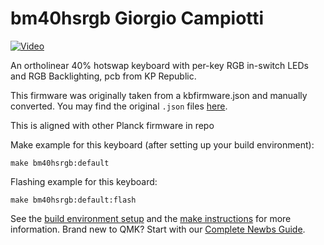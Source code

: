 # bm40hsrgb Giorgio Campiotti


[![Video](https://img.youtube.com/vi/xaIX-OjZHio/0.jpg)](https://www.youtube.com/embed/xaIX-OjZHio)



An ortholinear 40% hotswap keyboard with per-key RGB in-switch LEDs and RGB Backlighting, pcb from KP Republic.

This firmware was originally taken from a kbfirmware.json and manually converted. You may find the original `.json` files [here](https://drive.google.com/drive/folders/1tlTHQIFcluK2mjZ4UbbKCsdRLgSRSPw6).

This is aligned with other Planck firmware in repo 

Make example for this keyboard (after setting up your build environment):

    make bm40hsrgb:default

Flashing example for this keyboard:

    make bm40hsrgb:default:flash

See the [build environment setup](https://docs.qmk.fm/#/getting_started_build_tools) and the [make instructions](https://docs.qmk.fm/#/getting_started_make_guide) for more information. Brand new to QMK? Start with our [Complete Newbs Guide](https://docs.qmk.fm/#/newbs).
